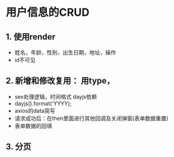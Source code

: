 # 用户信息的CRUD

## 1. 使用render
- 姓名，年龄，性别，出生日期，地址，操作
- id不可见


## 2. 新增和修改复用： 用type，
- sex处理逻辑，时间格式 dayjs依赖
- dayjs().format('YYYY);
- axios的data简写
- 请求成功后：在then里面进行其他回调及关闭弹窗(表单数据重置)
- 表单数据的回填

## 3. 分页
